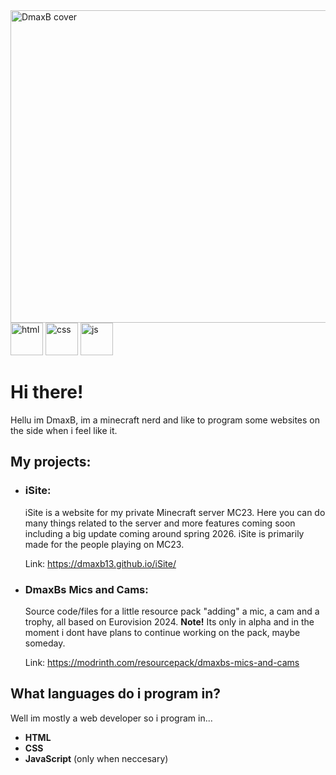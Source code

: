 <img width="1500" height="500" alt="DmaxB cover" src="https://github.com/user-attachments/assets/b9734be6-ead6-4996-a9ab-05b5fe96512b" />

<img width="52" height="52" alt="html" src="https://github.com/user-attachments/assets/eafc2b15-0a21-46d5-a8fd-2ac91f7dfdfc" />
<img width="52" height="52" alt="css" src="https://github.com/user-attachments/assets/4d9303be-f083-4661-b092-53dc6111fc6e" />
<img width="52" height="52" alt="js" src="https://github.com/user-attachments/assets/098e01d9-7c31-4bab-91a3-f2b34a4addda" />

# Hi there!
Hellu im DmaxB, im a minecraft nerd and like to program some websites on the side when i feel like it.

## My projects:
- ### iSite:
  iSite is a website for my private Minecraft server MC23. Here you can do many things related to the server and more features coming soon including a big update coming around spring 2026. iSite is primarily made for the people playing on MC23.

  Link: https://dmaxb13.github.io/iSite/

- ### DmaxBs Mics and Cams:
    Source code/files for a little resource pack "adding" a mic, a cam and a trophy, all based on Eurovision 2024.
    **Note!** Its only in alpha and in the moment i dont have plans to continue working on the pack, maybe someday.

    Link: https://modrinth.com/resourcepack/dmaxbs-mics-and-cams


## What languages do i program in?
Well im mostly a web developer so i program in...
- **HTML**
- **CSS**
- **JavaScript** (only when neccesary)
